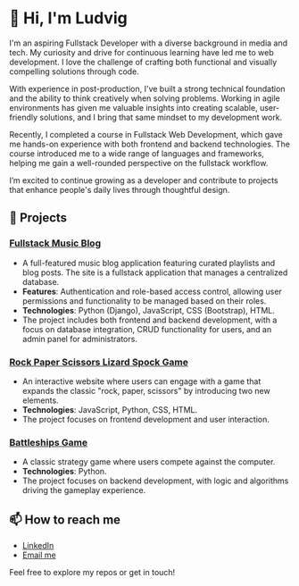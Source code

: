 
# 👋 Hi, I'm Ludvig

I'm an aspiring Fullstack Developer with a diverse background in media and tech. My curiosity and drive for continuous learning have led me to web development. I love the challenge of crafting both functional and visually compelling solutions through code.

With experience in post-production, I've built a strong technical foundation and the ability to think creatively when solving problems. Working in agile environments has given me valuable insights into creating scalable, user-friendly solutions, and I bring that same mindset to my development work.

Recently, I completed a course in Fullstack Web Development, which gave me hands-on experience with both frontend and backend technologies. The course introduced me to a wide range of languages and frameworks, helping me gain a well-rounded perspective on the fullstack workflow.

I’m excited to continue growing as a developer and contribute to projects that enhance people's daily lives through thoughtful design.

## 🧩 Projects
### [Fullstack Music Blog](https://github.com/luddehs/svartklubben-fm)
- A full-featured music blog application featuring curated playlists and blog posts. The site is a fullstack application that manages a centralized database.
- **Features**: Authentication and role-based access control, allowing user permissions and functionality to be managed based on their roles.
- **Technologies**: Python (Django), JavaScript, CSS (Bootstrap), HTML.
- The project includes both frontend and backend development, with a focus on database integration, CRUD functionality for users, and an admin panel for administrators.

### [Rock Paper Scissors Lizard Spock Game](https://github.com/luddehs/Rock-Paper-Scissors-Lizard-Spock-Game)
- An interactive website where users can engage with a game that expands the classic "rock, paper, scissors" by introducing two new elements.
- **Technologies**: JavaScript, Python, CSS, HTML.
- The project focuses on frontend development and user interaction.

### [Battleships Game](https://github.com/luddehs/Battleships)
- A classic strategy game where users compete against the computer.
- **Technologies**: Python.
- The project focuses on backend development, with logic and algorithms driving the gameplay experience.

## 📫 How to reach me
- [LinkedIn](https://linkedin.com/in/ludvig-hultgren-svensson)
- [Email me](mailto:Ludvig.hs@gmail.com)

Feel free to explore my repos or get in touch!
